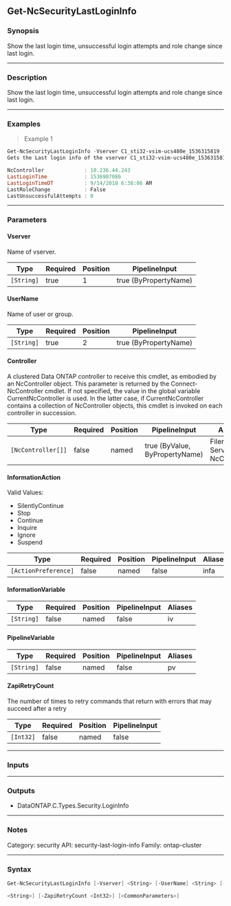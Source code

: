 Get-NcSecurityLastLoginInfo
---------------------------

### Synopsis
Show the last login time, unsuccessful login attempts and role change since last login.

---

### Description

Show the last login time, unsuccessful login attempts and role change since last login.

---

### Examples
> Example 1

```PowerShell
Get-NcSecurityLastLoginInfo -Vserver C1_sti32-vsim-ucs480e_1536315819 -UserName admin
Gets the Last login info of the vserver C1_sti32-vsim-ucs480e_1536315819

NcController             : 10.236.44.243
LastLoginTime            : 1536907086
LastLoginTimeDT          : 9/14/2018 6:38:06 AM
LastRoleChange           : False
LastUnsuccessfulAttempts : 0

```

---

### Parameters
#### **Vserver**
Name of vserver.

|Type      |Required|Position|PipelineInput        |
|----------|--------|--------|---------------------|
|`[String]`|true    |1       |true (ByPropertyName)|

#### **UserName**
Name of user or group.

|Type      |Required|Position|PipelineInput        |
|----------|--------|--------|---------------------|
|`[String]`|true    |2       |true (ByPropertyName)|

#### **Controller**
A clustered Data ONTAP controller to receive this cmdlet, as embodied by an NcController object. This parameter is returned by the Connect-NcController cmdlet.  If not specified, the value in the global variable CurrentNcController is used. In the latter case, if CurrentNcController contains a collection of NcController objects, this cmdlet is invoked on each controller in succession.

|Type              |Required|Position|PipelineInput                 |Aliases                          |
|------------------|--------|--------|------------------------------|---------------------------------|
|`[NcController[]]`|false   |named   |true (ByValue, ByPropertyName)|Filer<br/>Server<br/>NcController|

#### **InformationAction**

Valid Values:

* SilentlyContinue
* Stop
* Continue
* Inquire
* Ignore
* Suspend

|Type                |Required|Position|PipelineInput|Aliases|
|--------------------|--------|--------|-------------|-------|
|`[ActionPreference]`|false   |named   |false        |infa   |

#### **InformationVariable**

|Type      |Required|Position|PipelineInput|Aliases|
|----------|--------|--------|-------------|-------|
|`[String]`|false   |named   |false        |iv     |

#### **PipelineVariable**

|Type      |Required|Position|PipelineInput|Aliases|
|----------|--------|--------|-------------|-------|
|`[String]`|false   |named   |false        |pv     |

#### **ZapiRetryCount**
The number of times to retry commands that return with errors that may succeed after a retry

|Type     |Required|Position|PipelineInput|
|---------|--------|--------|-------------|
|`[Int32]`|false   |named   |false        |

---

### Inputs

---

### Outputs
* DataONTAP.C.Types.Security.LoginInfo

---

### Notes
Category: security
API: security-last-login-info
Family: ontap-cluster

---

### Syntax
```PowerShell
Get-NcSecurityLastLoginInfo [-Vserver] <String> [-UserName] <String> [-Controller <NcController[]>] [-InformationAction <ActionPreference>] [-InformationVariable <String>] [-PipelineVariable 
```
```PowerShell
<String>] [-ZapiRetryCount <Int32>] [<CommonParameters>]
```
